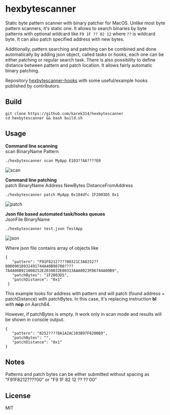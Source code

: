 # hexbytescanner

Static byte pattern scanner with binary patcher for MacOS.
Unlike most byte pattern scanners, it's static one. It allows to search binaries by byte patterns with optional wildcard like
```F9 1F ?? 82 12``` where ```??``` is wildcard byte. It can also patch specified address with new bytes.

Additionally, pattern searching and patching can be combined and done automatically by adding json object, called tasks or hooks, each one can be either patching or regular search task. There is also possibility to define distance between pattern and patch location. It allows fairly automatic binary patching.  

Repository [hexbytescanner-hooks](https://github.com/karek314/hexbytescanner-hooks) with some useful/example hooks published by contributors.

## Build

```
git clone https://github.com/karek314/hexbytescanner
cd hexbytescanner && bash build.sh
```

## Usage
<b>Command line scanning</b><br>
scan BinaryName Pattern
```
./hexbytescanner scan MyApp E103??AA????E0
```
![scan](/screenshots/scan.png?raw=true)

<b>Command line patching</b><br>
patch BinaryName Address NewBytes DistanceFromAddress
```
./hexbytescanner patch MyApp 0x184dfc 1F2003D5 0x1
```
![patch](/screenshots/patch.png?raw=true)

<b>Json file based automated task/hooks queues</b><br>
JsonFile BinaryName
```
./hexbytescanner test.json TestApp
```
![json](/screenshots/json.png?raw=true)

Where json file contains array of objects like
```
{
   "pattern": "F91F8212????00321C3A8252??00009018932491744A40B90700????7A4A00B921008252E2030032E00313AAA0023FD6744A00B9",
   "patchBytes": "1F2003D5",
   "patchDistance": "0x1"
 }
 ```
This example looks for address with pattern and will patch (found address + patchDistance) with patchBytes. In this case, it's replacing instruction <b>bl</b> with <b>nop</b> on Aarch64.

However, if patchBytes is empty. It work only in scan mode and results will be shown in console output.
```
{
   "pattern": "8252????8A1A2AC103B97F6200B9",
   "patchBytes": "",
   "patchDistance": "0x1"
}
```

## Notes
Patterns and patch bytes can be either submitted without spacing as "F91F8212????00" or "F9 1F 82 12 ?? ?? 00"

## License
MIT
